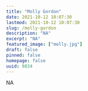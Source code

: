 ```yaml
---
title: "Molly Gordon"
date: 2021-10-12 10:07:30
lastmod: 2021-10-12 10:07:30
slug: /molly-gordon
description: "NA"
excerpt: "NA"
featured_image: ["molly.jpg"]
draft: false
pinned: false
homepage: false
uuid: 9834
---
```

NA
